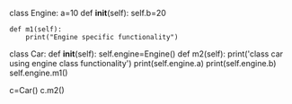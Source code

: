 class Engine:
    a=10
    def __init__(self):
        self.b=20

    def m1(self):
        print("Engine specific functionality")

class Car:
    def __init__(self):
        self.engine=Engine()
    def m2(self):
        print('class car using engine class functionality')
        print(self.engine.a)
        print(self.engine.b)
        self.engine.m1()

c=Car()
c.m2()
